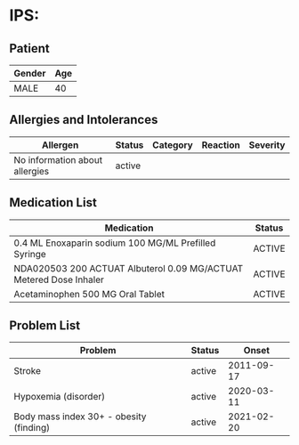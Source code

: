 # IPS:

## Patient

|Gender|Age|
|---|---|
|MALE|40|

## Allergies and Intolerances

|Allergen|Status|Category|Reaction|Severity|
|---|---|---|---|---|
|No information about allergies|active||||

## Medication List

|Medication|Status|
|---|---|
|0.4 ML Enoxaparin sodium 100 MG/ML Prefilled Syringe|ACTIVE|
|NDA020503 200 ACTUAT Albuterol 0.09 MG/ACTUAT Metered Dose Inhaler|ACTIVE|
|Acetaminophen 500 MG Oral Tablet|ACTIVE|

## Problem List

|Problem|Status|Onset|
|---|---|---|
|Stroke|active|2011-09-17|
|Hypoxemia (disorder)|active|2020-03-11|
|Body mass index 30+ - obesity (finding)|active|2021-02-20|
